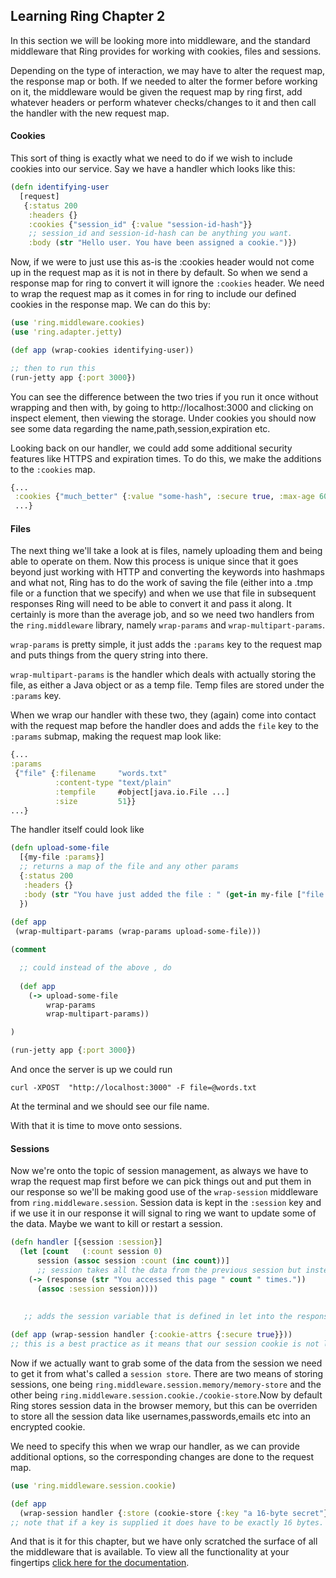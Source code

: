 ## Learning Ring Chapter 2

In this section we will be looking more into middleware, and the standard middleware that Ring provides for working with
cookies, files and sessions.

Depending on the type of interaction, we may have to alter the request map, the response map or both. If we needed to alter the former before working on it, the middleware would be given the request map by ring first, add whatever headers or perform whatever checks/changes to it and then call the handler with the new request map.

#### Cookies

This sort of thing is exactly what we need to do if we wish to include cookies into our service. Say we have a handler which looks like this:

  ```Clojure
  (defn identifying-user
    [request]
     {:status 200
      :headers {}
      :cookies {"session_id" {:value "session-id-hash"}}
      ;; session_id and session-id-hash can be anything you want.
      :body (str "Hello user. You have been assigned a cookie.")})
  ```
Now, if we were to just use this as-is the :cookies header would not come up in the request map as it is not in there by default. So when we send a response map for ring to convert it will ignore the ```:cookies``` header. We need to wrap the request map as it comes in for ring to include our defined cookies in the response map. We can do this by:

  ```Clojure
  (use 'ring.middleware.cookies)
  (use 'ring.adapter.jetty)
  
  (def app (wrap-cookies identifying-user))
  
  ;; then to run this
  (run-jetty app {:port 3000})
  ```

You can see the difference between the two tries if you run it once without wrapping and then with, by going to http://localhost:3000 and clicking on inspect element, then viewing the storage. Under cookies you should now see some data regarding the name,path,session,expiration etc.

Looking back on our handler, we could add some additional security features like HTTPS and expiration times. To do this, we make the additions to the ```:cookies``` map.

  ```Clojure
  {...
   :cookies {"much_better" {:value "some-hash", :secure true, :max-age 600}} ;; only available for 600 seconds (10 mins)! 
   ...}
  ```
  
#### Files
  
The next thing we'll take a look at is files, namely uploading them and being able to operate on them. Now this process is unique since that it goes beyond just working with HTTP and converting the keywords into hashmaps and what not, Ring has to do the work of saving the file (either into a .tmp file or a function that we specify) and when we use that file in subsequent responses Ring will need to be able to convert it and pass it along. It certainly is more than the average job, and so we need two handlers from the ```ring.middleware``` library, namely ```wrap-params``` and ```wrap-multipart-params```. 

```wrap-params``` is pretty simple, it just adds the ```:params``` key to the request map and puts things from the query string into there.  

```wrap-multipart-params``` is the handler which deals with actually storing the file, as either a Java object or as a temp file. Temp files are stored under the ```:params``` key. 

When we wrap our handler with these two, they (again) come into contact with the request map before the handler does and adds the ```file``` key to the ```:params``` submap, making the request map look like:

  ```Clojure
  {...
  :params
   {"file" {:filename     "words.txt"
            :content-type "text/plain"
            :tempfile     #object[java.io.File ...]
            :size         51}}
  ...}
  ```

The handler itself could look like 

  ```Clojure
  (defn upload-some-file
    [{my-file :params}]
    ;; returns a map of the file and any other params
    {:status 200
     :headers {}
     :body (str "You have just added the file : " (get-in my-file ["file :filename"])) 
    })
    
  (def app
   (wrap-multipart-params (wrap-params upload-some-file)))

  (comment 
  
    ;; could instead of the above , do
    
    (def app
      (-> upload-some-file
          wrap-params
          wrap-multipart-params))
  
  )

  (run-jetty app {:port 3000})
  ```

And once the server is up we could run

  ```
  curl -XPOST  "http://localhost:3000" -F file=@words.txt
  ```
  
At the terminal and we should see our file name. 

With that it is time to move onto sessions. 

#### Sessions

Now we're onto the topic of session management, as always we have to wrap the request map first before we can pick things out and put them in our response so we'll be making good use of the ```wrap-session``` middleware from ```ring.middleware.session```. Session data is kept in the ```:session``` key and if we use it in our response it will signal to ring we want to update some of the data. Maybe we want to kill or restart a session.

  ```Clojure
  (defn handler [{session :session}]
    (let [count   (:count session 0)
        session (assoc session :count (inc count))]
        ;; session takes all the data from the previous session but instead associates the :count key with the value 1
      (-> (response (str "You accessed this page " count " times."))
        (assoc :session session))))
   
   
     ;; adds the session variable that is defined in let into the response message.
  
  (def app (wrap-session handler {:cookie-attrs {:secure true}}))
  ;; this is a best practice as it means that our session cookie is not leaked through HTTP and wrapped with HTTPS.
  ```

Now if we actually want to grab some of the data from the session we need to get it from what's called a ```session store```. There are two means of storing sessions, one being ```ring.middleware.session.memory/memory-store``` and the other being ```ring.middleware.session.cookie./cookie-store```.Now by default Ring stores session data in the browser memory, but this can be overriden to store all the session data like usernames,passwords,emails etc into an encrypted cookie. 

We need to specify this when we wrap our handler, as we can provide additional options, so the corresponding changes are done to the request map.

  ```Clojure
  (use 'ring.middleware.session.cookie)

  (def app
    (wrap-session handler {:store (cookie-store {:key "a 16-byte secret"})})
  ;; note that if a key is supplied it does have to be exactly 16 bytes.
  ```

And that is it for this chapter, but we have only scratched the surface of all the middleware that is available. To view all the functionality at your fingertips [click here for the documentation](https://ring-clojure.github.io/ring/ring.middleware.content-type.html).








  
  

